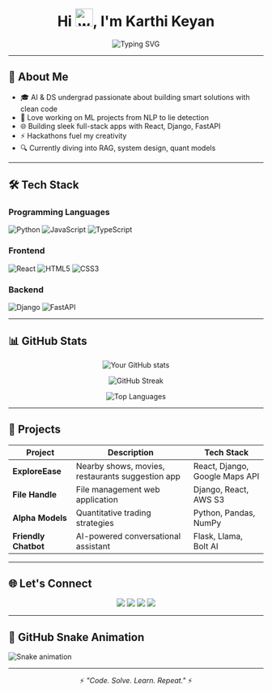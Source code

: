 <h1 align="center">
  Hi <img src="https://media.giphy.com/media/hvRJCLFzcasrR4ia7z/giphy.gif" width="35" alt="wave">, I'm Karthi Keyan
</h1>

<div align="center">
  <img src="https://readme-typing-svg.herokuapp.com?font=Fira+Code&weight=500&size=24&pause=1000&color=F7A41D&center=true&vCenter=true&width=440&lines=AI+%26+DS+Engineer;Full-Stack+Dev+%7C+ML+%7C+Python;Building+cool+stuff+everyday..." alt="Typing SVG" />
</div>

---

## 🚀 About Me

- 🎓 AI & DS undergrad passionate about building smart solutions with clean code  
- 🤖 Love working on ML projects from NLP to lie detection  
- 🌐 Building sleek full-stack apps with React, Django, FastAPI  
- ⚡ Hackathons fuel my creativity  
- 🔍 Currently diving into RAG, system design, quant models  

---

## 🛠️ Tech Stack

### Programming Languages
![Python](https://img.shields.io/badge/Python-3776AB?style=for-the-badge&logo=python&logoColor=white)
![JavaScript](https://img.shields.io/badge/JavaScript-F7DF1E?style=for-the-badge&logo=javascript&logoColor=black)
![TypeScript](https://img.shields.io/badge/TypeScript-3178C6?style=for-the-badge&logo=typescript&logoColor=white)

### Frontend
![React](https://img.shields.io/badge/React-61DAFB?style=for-the-badge&logo=react&logoColor=black)
![HTML5](https://img.shields.io/badge/HTML5-E34F26?style=for-the-badge&logo=html5&logoColor=white)
![CSS3](https://img.shields.io/badge/CSS3-1572B6?style=for-the-badge&logo=css3&logoColor=white)

### Backend
![Django](https://img.shields.io/badge/Django-092E20?style=for-the-badge&logo=django&logoColor=white)
![FastAPI](https://img.shields.io/badge/FastAPI-009688?style=for-the-badge&logo=fastapi&logoColor=white)

---

## 📊 GitHub Stats

<div align="center">
  
  ![Your GitHub stats](https://github-readme-stats.vercel.app/api?username=Batman0603&show_icons=true&theme=radical)
  
  ![GitHub Streak](https://github-readme-streak-stats.herokuapp.com/?user=Batman0603&theme=radical)
  
  ![Top Languages](https://github-readme-stats.vercel.app/api/top-langs/?username=Batman0603&layout=compact&theme=radical)

</div>

---

## 🚀 Projects

| Project | Description | Tech Stack |
|---------|-------------|------------|
| **ExploreEase** | Nearby shows, movies, restaurants suggestion app | React, Django, Google Maps API |
| **File Handle** | File management web application | Django, React, AWS S3 |
| **Alpha Models** | Quantitative trading strategies | Python, Pandas, NumPy |
| **Friendly Chatbot** | AI-powered conversational assistant | Flask, Llama, Bolt AI |

---

## 🌐 Let's Connect

<p align="center">
  <a href="mailto:karthikeyan060311@gmail.com"><img src="https://img.shields.io/badge/Gmail-D14836?style=for-the-badge&logo=gmail&logoColor=white"/></a>
  <a href="https://linkedin.com/in/karthikeyan-k-r-494a0a2a1"><img src="https://img.shields.io/badge/LinkedIn-0A66C2?style=for-the-badge&logo=linkedin&logoColor=white"/></a>
  <a href="https://github.com/Batman0603"><img src="https://img.shields.io/badge/GitHub-100000?style=for-the-badge&logo=github&logoColor=white"/></a>
  <a href="https://instagram.com/dany_koker_11kr"><img src="https://img.shields.io/badge/Instagram-E4405F?style=for-the-badge&logo=instagram&logoColor=white"/></a>
</p>

---

## 🐍 GitHub Snake Animation

![Snake animation](https://github.com/Batman0603/Batman0603/blob/output/github-contribution-grid-snake.svg)

---

<p align="center">⚡ <i>"Code. Solve. Learn. Repeat."</i> ⚡</p>
